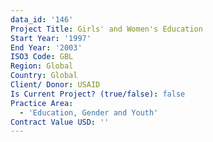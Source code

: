 ```yaml
---
data_id: '146'
Project Title: Girls' and Women's Education
Start Year: '1997'
End Year: '2003'
ISO3 Code: GBL
Region: Global
Country: Global
Client/ Donor: USAID
Is Current Project? (true/false): false
Practice Area:
  - 'Education, Gender and Youth'
Contract Value USD: ''
---
```

